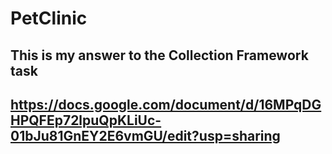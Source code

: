 # PetClinic  
## This is my answer to the Collection Framework task  
## https://docs.google.com/document/d/16MPqDGHPQFEp72lpuQpKLiUc-01bJu81GnEY2E6vmGU/edit?usp=sharing